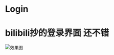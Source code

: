 <!--
 * @Author: your name
 * @Date: 2020-10-31 12:11:26
 * @LastEditTime: 2020-10-31 12:13:25
 * @LastEditors: Please set LastEditors
 * @Description: In User Settings Edit
 * @FilePath: \抄作业之登录页面\README.md
-->
# Login
# bilibili抄的登录界面 还不错

![效果图](../效果图.jpg)
